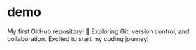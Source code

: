 # demo
My first GitHub repository! 🚀 Exploring Git, version control, and collaboration. Excited to start my coding journey!
